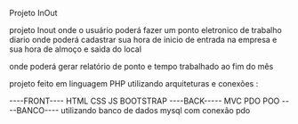 Projeto InOut 

projeto Inout onde o usuário poderá fazer um ponto eletronico de trabalho diario
onde poderá cadastrar sua hora de inicio de entrada na empresa e sua hora de almoço e saida do local

onde poderá gerar relatório de ponto e tempo trabalhado ao fim do mês


projeto feito em linguagem PHP
utilizando arquiteturas e conexões :

----FRONT----
HTML
CSS
JS 
BOOTSTRAP
----BACK-----
MVC
PDO
POO
----BANCO----
utilizando banco de dados mysql com conexão pdo